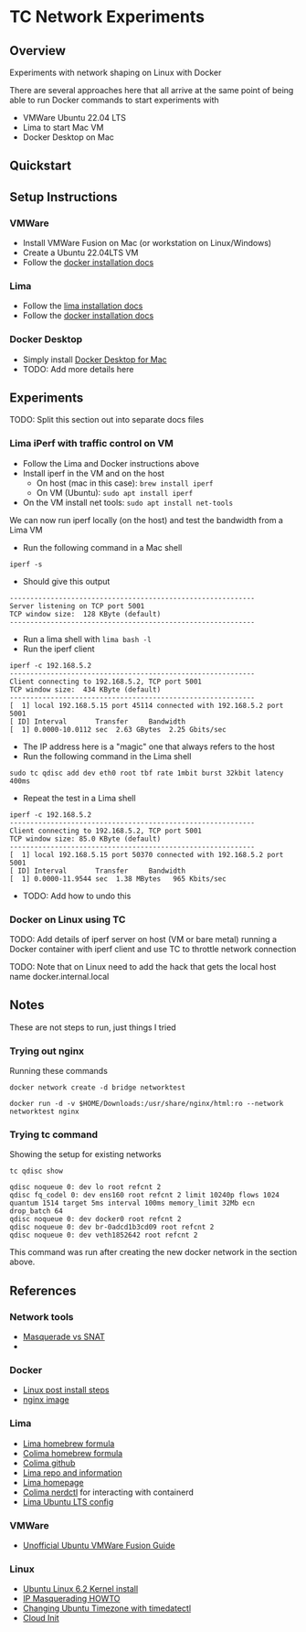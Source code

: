 # TC Network Experiments

## Overview

Experiments with network shaping on Linux with Docker

There are several approaches here that all arrive at the same point of being able to run Docker
commands to start experiments with 

* VMWare Ubuntu 22.04 LTS
* Lima to start Mac VM
* Docker Desktop on Mac


## Quickstart 




## Setup Instructions

### VMWare 

* Install VMWare Fusion on Mac (or workstation on Linux/Windows)
* Create a Ubuntu 22.04LTS VM
* Follow the [docker installation docs](./docs/docker-installation)


### Lima

* Follow the [lima installation docs](./docs/lima-installation)
* Follow the [docker installation docs](./docs/docker-installation)

### Docker Desktop

* Simply install [Docker Desktop for Mac](https://docs.docker.com/desktop/install/mac-install/)
* TODO: Add more details here



## Experiments

TODO: Split this section out into separate docs files


### Lima iPerf with traffic control on VM

* Follow the Lima and Docker instructions above
* Install iperf in the VM and on the host
  * On host (mac in this case): `brew install iperf`
  * On VM (Ubuntu): `sudo apt install iperf`
* On the VM install net tools: `sudo apt install net-tools`

We can now run iperf locally (on the host) and test the bandwidth from a Lima VM

* Run the following command in a Mac shell

```
iperf -s

```

* Should give this output

```
------------------------------------------------------------
Server listening on TCP port 5001
TCP window size:  128 KByte (default)
------------------------------------------------------------
```

* Run a lima shell with `lima bash -l`
* Run the iperf client

```
iperf -c 192.168.5.2
------------------------------------------------------------
Client connecting to 192.168.5.2, TCP port 5001
TCP window size:  434 KByte (default)
------------------------------------------------------------
[  1] local 192.168.5.15 port 45114 connected with 192.168.5.2 port 5001
[ ID] Interval       Transfer     Bandwidth
[  1] 0.0000-10.0112 sec  2.63 GBytes  2.25 Gbits/sec
```

* The IP address here is a "magic" one that always refers to the host
* Run the following command in the Lima shell

```
sudo tc qdisc add dev eth0 root tbf rate 1mbit burst 32kbit latency 400ms
```

* Repeat the test in a Lima shell

```
iperf -c 192.168.5.2
------------------------------------------------------------
Client connecting to 192.168.5.2, TCP port 5001
TCP window size: 85.0 KByte (default)
------------------------------------------------------------
[  1] local 192.168.5.15 port 50370 connected with 192.168.5.2 port 5001
[ ID] Interval       Transfer     Bandwidth
[  1] 0.0000-11.9544 sec  1.38 MBytes   965 Kbits/sec
```

* TODO: Add how to undo this


### Docker on Linux using TC

TODO: Add details of iperf server on host (VM or bare metal) running a Docker container 
with iperf client and use TC to throttle network connection

TODO: Note that on Linux need to add the hack that gets the local host name docker.internal.local



## Notes

These are not steps to run, just things I tried


### Trying out nginx

Running these commands

```
docker network create -d bridge networktest

docker run -d -v $HOME/Downloads:/usr/share/nginx/html:ro --network networktest nginx
```


### Trying tc command

Showing the setup for existing networks

```
tc qdisc show

qdisc noqueue 0: dev lo root refcnt 2 
qdisc fq_codel 0: dev ens160 root refcnt 2 limit 10240p flows 1024 quantum 1514 target 5ms interval 100ms memory_limit 32Mb ecn drop_batch 64 
qdisc noqueue 0: dev docker0 root refcnt 2 
qdisc noqueue 0: dev br-0adcd1b3cd09 root refcnt 2 
qdisc noqueue 0: dev veth1852642 root refcnt 2 
```

This command was run after creating the new docker network in the section above.


## References

### Network tools

* [Masquerade vs SNAT](https://unix.stackexchange.com/questions/21967/difference-between-snat-and-masquerade)
* 

### Docker

* [Linux post install steps](https://docs.docker.com/engine/install/linux-postinstall/)
* [nginx image](https://hub.docker.com/_/nginx)

### Lima

* [Lima homebrew formula](https://formulae.brew.sh/formula/lima)
* [Colima homebrew formula](https://formulae.brew.sh/formula/colima)
* [Colima github](https://github.com/abiosoft/colima)
* [Lima repo and information](https://github.com/lima-vm/lima)
* [Lima homepage](https://lima-vm.io/)
* [Colima nerdctl](https://github.com/containerd/nerdctl) for interacting with containerd
* [Lima Ubuntu LTS config](https://github.com/lima-vm/lima/blob/master/examples/ubuntu-lts.yaml)


### VMWare

* [Unofficial Ubuntu VMWare Fusion Guide](https://communities.vmware.com/t5/VMware-Fusion-Documents/The-Unofficial-Fusion-13-for-Apple-Silicon-Companion-Guide/ta-p/2939907)


### Linux

* [Ubuntu Linux 6.2 Kernel install](https://www.omgubuntu.co.uk/2023/08/ubuntu-22-04-linux-kernel-6-2)
* [IP Masquerading HOWTO](https://tldp.org/HOWTO/html_single/IP-Masquerade-HOWTO/)
* [Changing Ubuntu Timezone with timedatectl](https://www.hostinger.co.uk/tutorials/how-to-change-timezone-in-ubuntu/#:~:text=To%20do%20so%2C%20open%20Terminal,is%20using%20the%20timedatectl%20command.)
* [Cloud Init](https://docs.aws.amazon.com/linux/al2023/ug/cloud-init.html)


